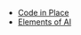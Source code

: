 - [Code in Place](certificates/StanfordCode23.png)
- [Elements of AI](certificates/certificate-elements-of-ai.png)

